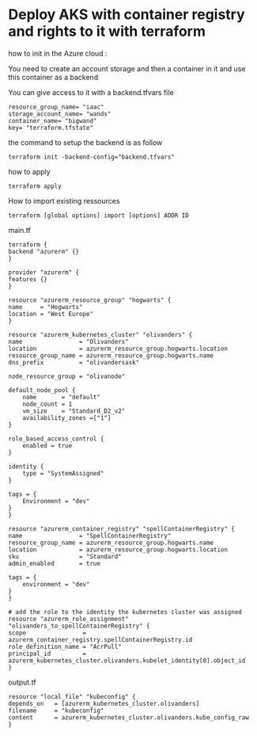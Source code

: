 # Deploy AKS with container registry and rights to it with terraform


how to init in the Azure cloud :

You need to create an account storage and then a container in it and use this container as a backend

You can give access to it with a backend.tfvars file

    resource_group_name= "iaac"
    storage_account_name= "wands"
    container_name= "bigwand"
    key= "terraform.tfstate"


the command to setup the backend is as follow

    terraform init -backend-config="backend.tfvars"



how to apply

    terraform apply

How to import existing ressources

    terraform [global options] import [options] ADDR ID

main.tf

    terraform {
    backend "azurerm" {}
    }

    provider "azurerm" {
    features {}
    }

    resource "azurerm_resource_group" "hogwarts" {
    name     = "Hogwarts"
    location = "West Europe"
    }

    resource "azurerm_kubernetes_cluster" "olivanders" {
    name                = "Olivanders"
    location            = azurerm_resource_group.hogwarts.location
    resource_group_name = azurerm_resource_group.hogwarts.name
    dns_prefix          = "olivandersask"

    node_resource_group = "olivanode"

    default_node_pool {
        name       = "default"
        node_count = 1
        vm_size    = "Standard_D2_v2"
        availability_zones =["1"]
    }

    role_based_access_control {
        enabled = true
    }

    identity {
        type = "SystemAssigned"
    }

    tags = {
        Environment = "dev"
    }
    }

    resource "azurerm_container_registry" "spellContainerRegistry" {
    name                = "SpellContainerRegistry"
    resource_group_name = azurerm_resource_group.hogwarts.name
    location            = azurerm_resource_group.hogwarts.location
    sku                 = "Standard"
    admin_enabled       = true

    tags = {
        environment = "dev"
    }
    }

    # add the role to the identity the kubernetes cluster was assigned
    resource "azurerm_role_assignment" "olivanders_to_spellContainerRegistry" {
    scope                = azurerm_container_registry.spellContainerRegistry.id
    role_definition_name = "AcrPull"
    principal_id         = azurerm_kubernetes_cluster.olivanders.kubelet_identity[0].object_id
    }

output.tf

    resource "local_file" "kubeconfig" {
    depends_on   = [azurerm_kubernetes_cluster.olivanders]
    filename     = "kubeconfig"
    content      = azurerm_kubernetes_cluster.olivanders.kube_config_raw
    }
